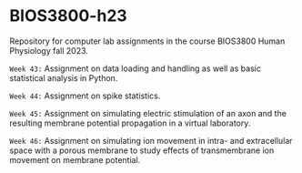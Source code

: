 # BIOS3800-h23
Repository for computer lab assignments in the course BIOS3800 Human Physiology fall 2023.

`Week 43:` 
Assignment on data loading and handling as well as basic statistical analysis in Python.

`Week 44:`
Assignment on spike statistics.

`Week 45:`
Assignment on simulating electric stimulation of an axon and the resulting membrane potential propagation in a virtual laboratory.

`Week 46:` 
Assignment on simulating ion movement in intra- and extracellular space with a porous membrane to study effects of transmembrane ion movement on membrane potential.
